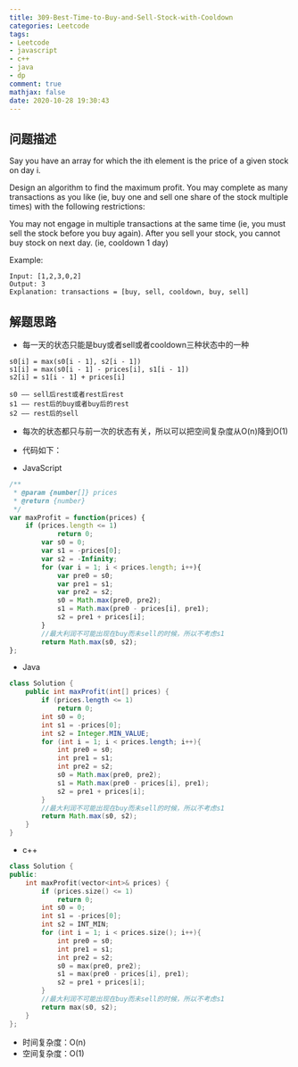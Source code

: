 ```yaml
---
title: 309-Best-Time-to-Buy-and-Sell-Stock-with-Cooldown
categories: Leetcode
tags: 
- Leetcode
- javascript
- c++
- java
- dp
comment: true
mathjax: false
date: 2020-10-28 19:30:43
---
```


## 问题描述

Say you have an array for which the ith element is the price of a given stock on day i.

Design an algorithm to find the maximum profit. You may complete as many transactions as you like (ie, buy one and sell one share of the stock multiple times) with the following restrictions:
<!--more-->

You may not engage in multiple transactions at the same time (ie, you must sell the stock before you buy again).
After you sell your stock, you cannot buy stock on next day. (ie, cooldown 1 day)

Example:
```
Input: [1,2,3,0,2]
Output: 3 
Explanation: transactions = [buy, sell, cooldown, buy, sell]
```

## 解题思路

- 每一天的状态只能是buy或者sell或者cooldown三种状态中的一种

```
s0[i] = max(s0[i - 1], s2[i - 1])
s1[i] = max(s0[i - 1] - prices[i], s1[i - 1])
s2[i] = s1[i - 1] + prices[i]

s0 —— sell后rest或者rest后rest
s1 —— rest后的buy或者buy后的rest
s2 —— rest后的sell
```

- 每次的状态都只与前一次的状态有关，所以可以把空间复杂度从O(n)降到O(1)

- 代码如下：

- JavaScript

```JavaScript
/**
 * @param {number[]} prices
 * @return {number}
 */
var maxProfit = function(prices) {
    if (prices.length <= 1)
            return 0;
        var s0 = 0;
        var s1 = -prices[0];
        var s2 = -Infinity;
        for (var i = 1; i < prices.length; i++){
            var pre0 = s0;
            var pre1 = s1;
            var pre2 = s2;
            s0 = Math.max(pre0, pre2);
            s1 = Math.max(pre0 - prices[i], pre1);
            s2 = pre1 + prices[i];
        }
        //最大利润不可能出现在buy而未sell的时候，所以不考虑s1
        return Math.max(s0, s2);
};

```

- Java
  
```java
class Solution {
    public int maxProfit(int[] prices) {
        if (prices.length <= 1)
            return 0;
        int s0 = 0;
        int s1 = -prices[0];
        int s2 = Integer.MIN_VALUE;
        for (int i = 1; i < prices.length; i++){
            int pre0 = s0;
            int pre1 = s1;
            int pre2 = s2;
            s0 = Math.max(pre0, pre2);
            s1 = Math.max(pre0 - prices[i], pre1);
            s2 = pre1 + prices[i];
        }
        //最大利润不可能出现在buy而未sell的时候，所以不考虑s1
        return Math.max(s0, s2);
    }
}
```

- c++

```cpp
class Solution {
public:
    int maxProfit(vector<int>& prices) {
        if (prices.size() <= 1)
            return 0;
        int s0 = 0;
        int s1 = -prices[0];
        int s2 = INT_MIN;
        for (int i = 1; i < prices.size(); i++){
            int pre0 = s0;
            int pre1 = s1;
            int pre2 = s2;
            s0 = max(pre0, pre2);
            s1 = max(pre0 - prices[i], pre1);
            s2 = pre1 + prices[i];
        }
        //最大利润不可能出现在buy而未sell的时候，所以不考虑s1
        return max(s0, s2);
    }
};
```


- 时间复杂度：O(n)
- 空间复杂度：O(1)


